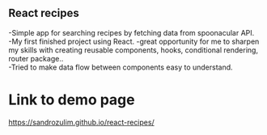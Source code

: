 ## React recipes 

-Simple app for searching recipes by fetching data from spoonacular API.   
-My first finished project using React.
-great opportunity for me to sharpen my skills with creating reusable components, hooks, conditional rendering, router package..   
-Tried to make data flow between components easy to understand.  

# Link to demo page

https://sandrozulim.github.io/react-recipes/

